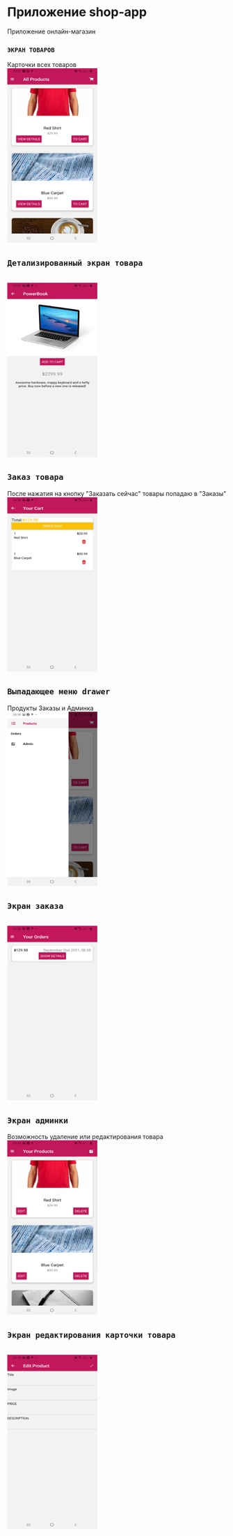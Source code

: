# Приложение shop-app
Приложение онлайн-магазин

### `ЭКРАН ТОВАРОВ`
Карточки всех товаров
<br><img src="https://github.com/Tekill39/image/blob/master/scrinshots/shop/Screenshot_20210902-205800_Expo%20Go.jpg" width="207" height="400" /><br>
## `Детализированный экран товара`
<br><img src="https://github.com/Tekill39/image/blob/master/scrinshots/shop/Screenshot_20210902-205903_Expo%20Go.jpg" width="207" height="400" /><br>
## `Заказ товара`
После нажатия на кнопку "Заказать сейчас" товары попадаю в "Заказы" 
<br><img src="https://github.com/Tekill39/image/blob/master/scrinshots/shop/Screenshot_20210902-205810_Expo%20Go.jpg" width="207" height="400" /><br>
## `Выпадающее меню drawer`
Продукты Заказы и Админка
<br><img src="https://github.com/Tekill39/image/blob/master/scrinshots/shop/Screenshot_20210902-205821_Expo%20Go.jpg" width="207" height="400" /><br>
## `Экран заказа`
<br><img src="https://github.com/Tekill39/image/blob/master/scrinshots/shop/Screenshot_20210902-205826_Expo%20Go.jpg" width="207" height="400" /><br>
## `Экран админки`
Возможность удаление или редактирования товара
<br><img src="https://github.com/Tekill39/image/blob/master/scrinshots/shop/Screenshot_20210902-205835_Expo%20Go.jpg" width="207" height="400" /><br>
## `Экран редактирования карточки товара`
<br><img src="https://github.com/Tekill39/image/blob/master/scrinshots/shop/Screenshot_20210902-205841_Expo%20Go.jpg" width="207" height="400" /><br>


